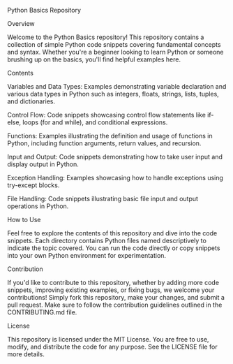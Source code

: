 Python Basics Repository

Overview

Welcome to the Python Basics repository! This repository contains a collection of simple Python code snippets covering fundamental concepts and syntax. Whether you're a beginner looking to learn Python or someone brushing up on the basics, you'll find helpful examples here.

Contents

Variables and Data Types: Examples demonstrating variable declaration and various data types in Python such as integers, floats, strings, lists, tuples, and dictionaries.

Control Flow: Code snippets showcasing control flow statements like if-else, loops (for and while), and conditional expressions.

Functions: Examples illustrating the definition and usage of functions in Python, including function arguments, return values, and recursion.

Input and Output: Code snippets demonstrating how to take user input and display output in Python.

Exception Handling: Examples showcasing how to handle exceptions using try-except blocks.

File Handling: Code snippets illustrating basic file input and output operations in Python.


How to Use

Feel free to explore the contents of this repository and dive into the code snippets. Each directory contains Python files named descriptively to indicate the topic covered. You can run the code directly or copy snippets into your own Python environment for experimentation.

Contribution

If you'd like to contribute to this repository, whether by adding more code snippets, improving existing examples, or fixing bugs, we welcome your contributions! Simply fork this repository, make your changes, and submit a pull request. Make sure to follow the contribution guidelines outlined in the CONTRIBUTING.md file.

License

This repository is licensed under the MIT License. You are free to use, modify, and distribute the code for any purpose. See the LICENSE file for more details.
